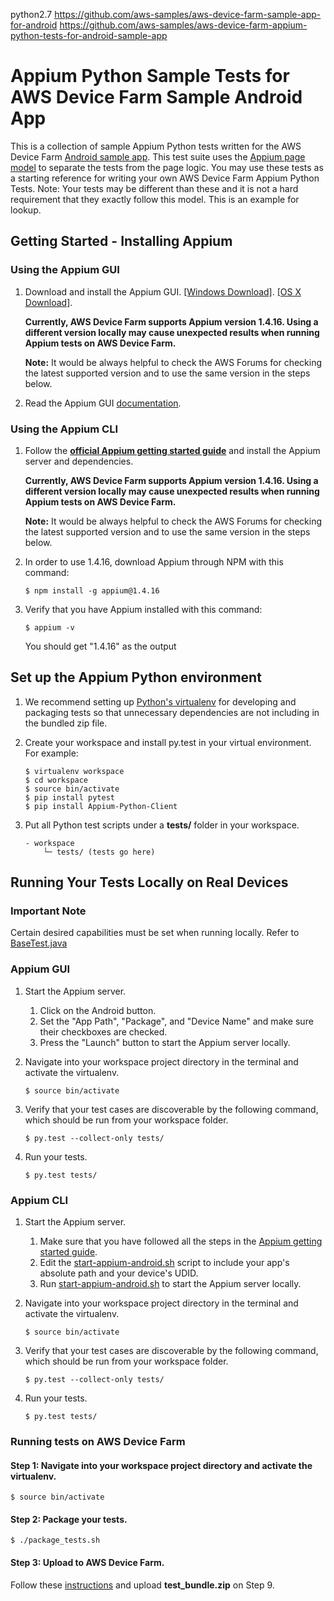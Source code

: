 python2.7
https://github.com/aws-samples/aws-device-farm-sample-app-for-android
https://github.com/aws-samples/aws-device-farm-appium-python-tests-for-android-sample-app

# Appium Python Sample Tests for AWS Device Farm Sample Android App
This is a collection of sample Appium Python tests written for the AWS Device Farm [Android sample app](https://github.com/awslabs/aws-device-farm-sample-app-for-android). This test suite uses the [Appium page model](http://appium.io/slate/en/tutorial/android?java#page-object-pattern) to separate the tests from the page logic. You may use these tests as a starting reference for writing your own AWS Device Farm Appium Python Tests. 
Note: Your tests may be different than these and it is not a hard requirement that they exactly follow this model. This is an example for lookup.

## Getting Started - Installing Appium
### Using the Appium GUI
1. Download and install the Appium GUI. [[Windows Download]](https://bitbucket.org/appium/appium.app/downloads/AppiumForWindows_1_4_16_1.zip). [[OS X Download]](https://bitbucket.org/appium/appium.app/downloads/appium-1.4.13.dmg).

    **Currently, AWS Device Farm supports Appium version 1.4.16. Using a different version locally may cause unexpected results when running Appium tests on AWS Device Farm.**
    
    **Note:** It would be always helpful to check the AWS Forums for checking the latest supported version and to use the same version in the steps below.

2. Read the Appium GUI [documentation](http://appium.io/slate/en/v1.4.13/#appium-gui).

### Using the Appium CLI
1. Follow the **[official Appium getting started guide](http://appium.io/slate/en/tutorial/android.html?java#getting-started-with-appium)** and install the Appium server and dependencies.

    **Currently, AWS Device Farm supports Appium version 1.4.16. Using a different version locally may cause unexpected results when running Appium tests on AWS Device Farm.**

    **Note:** It would be always helpful to check the AWS Forums for checking the latest supported version and to use the same version in the steps below.
2. In order to use 1.4.16, download Appium through NPM with this command:

    ```
    $ npm install -g appium@1.4.16
    ```
    
3. Verify that you have Appium installed with this command:

    ```
    $ appium -v
    ```
    
   You should get "1.4.16" as the output

## Set up the Appium Python environment
1. We recommend setting up [Python's virtualenv](https://pypi.python.org/pypi/virtualenv) for developing and packaging tests so that unnecessary dependencies are not including in the bundled zip file.
2. Create your workspace and install py.test in your virtual environment. For example:

    ```
    $ virtualenv workspace
    $ cd workspace
    $ source bin/activate
    $ pip install pytest
    $ pip install Appium-Python-Client
    ```
    
3. Put all Python test scripts under a **tests/** folder in your workspace.

    ```
    - workspace
        └─ tests/ (tests go here)
    ```

## Running Your Tests Locally on Real Devices

### **Important Note**
Certain desired capabilities must be set when running locally. Refer to [BaseTest.java](./tests/tests/base_tests/base_test.py#L26-L32)

### Appium GUI
1. Start the Appium server.
    1. Click on the Android button.
    2. Set the "App Path", "Package", and "Device Name" and make sure their checkboxes are checked.
    3. Press the "Launch" button to start the Appium server locally.
2. Navigate into your workspace project directory in the terminal and activate the virtualenv.

    ```
    $ source bin/activate
    ```
    
3. Verify that your test cases are discoverable by the following command, which should be run from your workspace folder.

    ```
    $ py.test --collect-only tests/
    ```
    
4. Run your tests.

    ```
    $ py.test tests/
    ```

### Appium CLI
1. Start the Appium server.
    1. Make sure that you have followed all the steps in the [Appium getting started guide](http://appium.io/slate/en/tutorial/ios.html?java#getting-started-with-appium).
    2. Edit the [start-appium-android.sh](./start-appium-android.sh) script to include your app's absolute path and your device's UDID.
    3. Run [start-appium-android.sh](./start-appium-android.sh) to start the Appium server locally.
2. Navigate into your workspace project directory in the terminal and activate the virtualenv.

    ```
    $ source bin/activate
    ```
    
3. Verify that your test cases are discoverable by the following command, which should be run from your workspace folder.

    ```
    $ py.test --collect-only tests/
    ```
4. Run your tests.

    ```
    $ py.test tests/
    ```


### Running tests on AWS Device Farm
#### Step 1: Navigate into your workspace project directory and activate the virtualenv.

```
$ source bin/activate
```

#### Step 2: Package your tests.

```
$ ./package_tests.sh
```

#### Step 3: Upload to AWS Device Farm.
Follow these [instructions](http://docs.aws.amazon.com/devicefarm/latest/developerguide/test-types-android-appium-python.html#test-types-android-appium-python-upload) and upload **test_bundle.zip** on Step 9.

